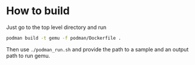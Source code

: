 # How to build
Just go to the top level directory and run
```bash
podman build -t gemu -f podman/Dockerfile .
```
Then use `./podman_run.sh` and provide the path to a sample and an output path to run gemu.
